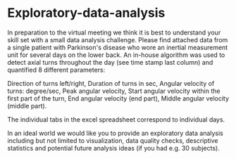 # Exploratory-data-analysis

In preparation to the virtual meeting we think it is best to understand your skill set with a small data analysis challenge. Please find attached data from a single patient with Parkinson's disease who wore an inertial measurement unit for several days on the lower back. An in-house algorithm was used to detect axial turns throughout the day (see time stamp last column) and quantified 8 different parameters:

Direction of turns left/right, Duration of turns in sec, Angular velocity of turns: degree/sec, Peak angular velocity, Start angular velocity within the first part of the turn, End angular velocity (end part), Middle angular velocity (middle part).

The individual tabs in the excel spreadsheet correspond to individual days.

In an ideal world we would like you to provide an exploratory data analysis including but not limited to visualization, data quality checks, descriptive statistics and potential future analysis ideas (if you had e.g. 30 subjects).
